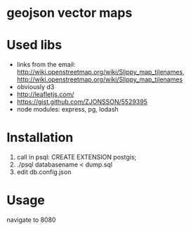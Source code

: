 # geojson vector maps

Used libs
=========
* links from the email: http://wiki.openstreetmap.org/wiki/Slippy_map_tilenames, http://wiki.openstreetmap.org/wiki/Slippy_map_tilenames
* obviously d3
* http://leafletjs.com/
* https://gist.github.com/ZJONSSON/5529395
* node modules: express, pg, lodash

Installation
============
1. call in psql: CREATE EXTENSION postgis;
2. ./psql databasename < dump.sql 
3. edit db.config.json

Usage
=====
navigate to 8080
